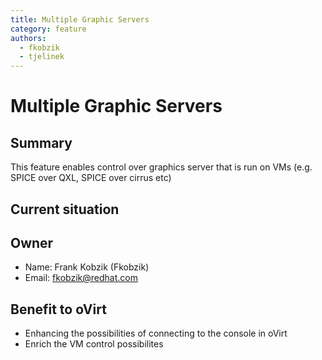 ```yaml
---
title: Multiple Graphic Servers
category: feature
authors:
  - fkobzik
  - tjelinek
---
```


# Multiple Graphic Servers

## Summary

This feature enables control over graphics server that is run on VMs (e.g. SPICE over QXL, SPICE over cirrus etc)

## Current situation

## Owner

*   Name: Frank Kobzik (Fkobzik)
*   Email: <fkobzik@redhat.com>

## Benefit to oVirt

*   Enhancing the possibilities of connecting to the console in oVirt
*   Enrich the VM control possibilites

